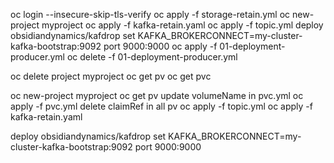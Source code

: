 oc login --insecure-skip-tls-verify
oc apply -f storage-retain.yml
oc new-project myproject
oc apply -f kafka-retain.yaml
oc apply -f topic.yml
deploy obsidiandynamics/kafdrop
set KAFKA_BROKERCONNECT=my-cluster-kafka-bootstrap:9092
port 9000:9000
oc apply -f 01-deployment-producer.yml
oc delete -f 01-deployment-producer.yml

oc delete project myproject
oc get pv
oc get pvc

oc new-project myproject
oc get pv
update volumeName in pvc.yml
oc apply -f pvc.yml
delete claimRef in all pv
oc apply -f topic.yml
oc apply -f kafka-retain.yaml

deploy obsidiandynamics/kafdrop
set KAFKA_BROKERCONNECT=my-cluster-kafka-bootstrap:9092
port 9000:9000